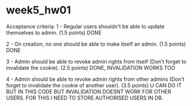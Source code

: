 ﻿# week5_hw01

Acceptance criteria: 
1 - Regular users shouldn't be able to update themselves to admin. (1.5 points) DONE

2 - On creation, no one should be able to make itself an admin. (1.5 points) DONE

3 - Admin should be able to revoke admin rights from itself (Don't forget to invalidate the cookie). (2.5 points) DONE, INVALIDATION WORKS TOO

4 - Admin should be able to revoke admin rights from other admins (Don't forget to invalidate the cookie of another user). (3.5 points) U CAN DO IT BUT IN THIS CODE BUT INVALIDATION DOESNT WORK FOR OTHER USERS. FOR THIS I NEED TO STORE AUTHORISED USERS IN DB.
